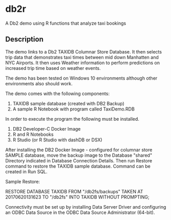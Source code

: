 # db2r
A Db2 demo using R functions that analyze taxi bookings

## Description
The demo links to a Db2 TAXIDB Columnar Store Database.  It then selects trip data that demonstrates taxi times between mid down Manhatten and NYC Airports.  It then uses Weather information to perform predictions on increased trip time based on weather events.

The demo has been tested on Windows 10 environments although other environments also should work. 

The demo comes with the following components: 
1.  TAXIDB sample database (created with DB2 Backup)
2.  A sample R Notebook with program called TaxiDemo.RDB

In order to execute the program the following must be installed.

1.  DB2 Developer-C Docker Image
2.  R and R Notebooks
3.  R Studio  (or R Studio with dashDB or DSX)

After installing the DB2 Docker Image - configured for columnar store SAMPLE database, move the backup image to the Database "shared" Directory indicated in Database Connection Details.  Then run Restore command to restore the TAXIDB sample database.  Command can be created in Run SQL.  

Sample Restore:

RESTORE DATABASE TAXIDB FROM "/db2fs/backups" TAKEN AT 20170620131623 TO "/db2fs" INTO TAXIDB WITHOUT PROMPTING; 

Connectivity must be set up by installing Data Server Driver and configuring an ODBC Data Source in the ODBC Data Source Administrator (64-bit).  
